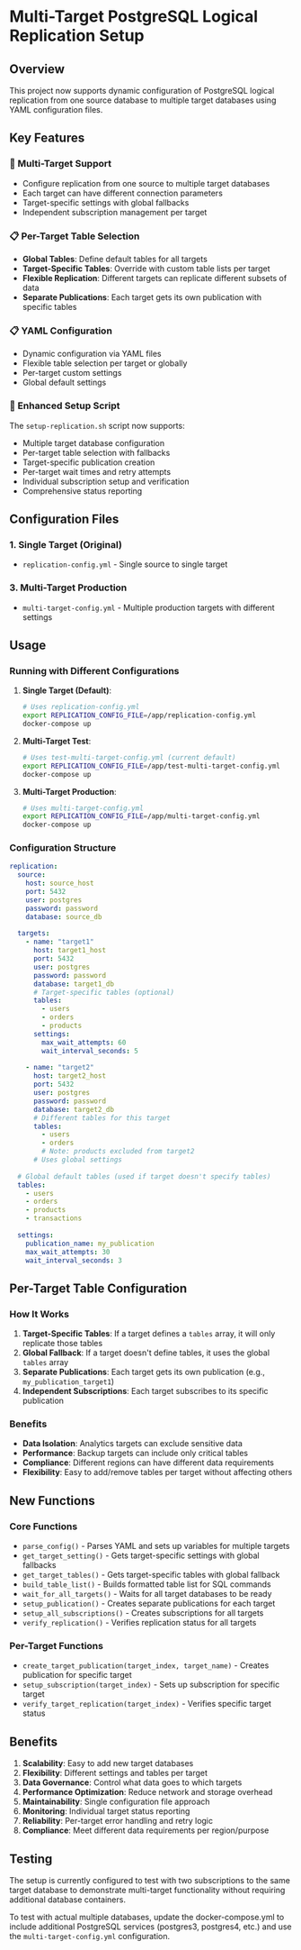 # Multi-Target PostgreSQL Logical Replication Setup

## Overview
This project now supports dynamic configuration of PostgreSQL logical replication from one source database to multiple target databases using YAML configuration files.

## Key Features

### 🎯 Multi-Target Support
- Configure replication from one source to multiple target databases
- Each target can have different connection parameters
- Target-specific settings with global fallbacks
- Independent subscription management per target

### 📋 Per-Target Table Selection
- **Global Tables**: Define default tables for all targets
- **Target-Specific Tables**: Override with custom table lists per target
- **Flexible Replication**: Different targets can replicate different subsets of data
- **Separate Publications**: Each target gets its own publication with specific tables

### 📋 YAML Configuration
- Dynamic configuration via YAML files
- Flexible table selection per target or globally
- Per-target custom settings
- Global default settings

### 🔄 Enhanced Setup Script
The `setup-replication.sh` script now supports:
- Multiple target database configuration
- Per-target table selection with fallbacks
- Target-specific publication creation
- Per-target wait times and retry attempts
- Individual subscription setup and verification
- Comprehensive status reporting

## Configuration Files

### 1. Single Target (Original)
- `replication-config.yml` - Single source to single target

### 3. Multi-Target Production
- `multi-target-config.yml` - Multiple production targets with different settings

## Usage

### Running with Different Configurations

1. **Single Target (Default)**:
   ```bash
   # Uses replication-config.yml
   export REPLICATION_CONFIG_FILE=/app/replication-config.yml
   docker-compose up
   ```

2. **Multi-Target Test**:
   ```bash
   # Uses test-multi-target-config.yml (current default)
   export REPLICATION_CONFIG_FILE=/app/test-multi-target-config.yml
   docker-compose up
   ```

3. **Multi-Target Production**:
   ```bash
   # Uses multi-target-config.yml
   export REPLICATION_CONFIG_FILE=/app/multi-target-config.yml
   docker-compose up
   ```

### Configuration Structure

```yaml
replication:
  source:
    host: source_host
    port: 5432
    user: postgres
    password: password
    database: source_db
  
  targets:
    - name: "target1"
      host: target1_host
      port: 5432
      user: postgres
      password: password
      database: target1_db
      # Target-specific tables (optional)
      tables:
        - users
        - orders
        - products
      settings:
        max_wait_attempts: 60
        wait_interval_seconds: 5
    
    - name: "target2"
      host: target2_host
      port: 5432
      user: postgres
      password: password
      database: target2_db
      # Different tables for this target
      tables:
        - users
        - orders
        # Note: products excluded from target2
      # Uses global settings
  
  # Global default tables (used if target doesn't specify tables)
  tables:
    - users
    - orders
    - products
    - transactions
  
  settings:
    publication_name: my_publication
    max_wait_attempts: 30
    wait_interval_seconds: 3
```

## Per-Target Table Configuration

### How It Works
1. **Target-Specific Tables**: If a target defines a `tables` array, it will only replicate those tables
2. **Global Fallback**: If a target doesn't define tables, it uses the global `tables` array
3. **Separate Publications**: Each target gets its own publication (e.g., `my_publication_target1`)
4. **Independent Subscriptions**: Each target subscribes to its specific publication

### Benefits
- **Data Isolation**: Analytics targets can exclude sensitive data
- **Performance**: Backup targets can include only critical tables
- **Compliance**: Different regions can have different data requirements
- **Flexibility**: Easy to add/remove tables per target without affecting others

## New Functions

### Core Functions
- `parse_config()` - Parses YAML and sets up variables for multiple targets
- `get_target_setting()` - Gets target-specific settings with global fallbacks
- `get_target_tables()` - Gets target-specific tables with global fallback
- `build_table_list()` - Builds formatted table list for SQL commands
- `wait_for_all_targets()` - Waits for all target databases to be ready
- `setup_publication()` - Creates separate publications for each target
- `setup_all_subscriptions()` - Creates subscriptions for all targets
- `verify_replication()` - Verifies replication status for all targets

### Per-Target Functions
- `create_target_publication(target_index, target_name)` - Creates publication for specific target
- `setup_subscription(target_index)` - Sets up subscription for specific target
- `verify_target_replication(target_index)` - Verifies specific target status

## Benefits

1. **Scalability**: Easy to add new target databases
2. **Flexibility**: Different settings and tables per target
3. **Data Governance**: Control what data goes to which targets
4. **Performance Optimization**: Reduce network and storage overhead
5. **Maintainability**: Single configuration file approach
6. **Monitoring**: Individual target status reporting
7. **Reliability**: Per-target error handling and retry logic
8. **Compliance**: Meet different data requirements per region/purpose

## Testing

The setup is currently configured to test with two subscriptions to the same target database to demonstrate multi-target functionality without requiring additional database containers.

To test with actual multiple databases, update the docker-compose.yml to include additional PostgreSQL services (postgres3, postgres4, etc.) and use the `multi-target-config.yml` configuration.
